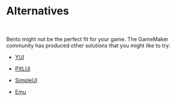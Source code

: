 # Alternatives

&nbsp;

Bento might not be the perfect fit for your game. The GameMaker community has produced other solutions that you might like to try:

- [YUI](https://github.com/shdwcat/YUI)

- [PXLUI](https://github.com/1pxlchibs/PXLUI)

- [SimpleUI](https://github.com/evolutionleo/SimpleUI)

- [Emu](https://github.com/DragoniteSpam/Emu)